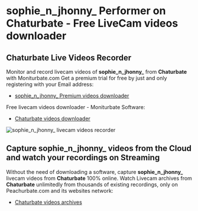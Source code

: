 # sophie_n_jhonny_ Performer on Chaturbate - Free LiveCam videos downloader

## Chaturbate Live Videos Recorder

Monitor and record livecam videos of **sophie_n_jhonny_** from **Chaturbate** with Moniturbate.com
Get a premium trial for free by just and only registering with your Email address:
* [sophie_n_jhonny_ Premium videos downloader](https://moniturbate.com/request-demo-licence-key.html)

Free livecam videos downloader - Moniturbate Software:
* [Chaturbate videos downloader](https://moniturbate.com/moniturbate-download-software.html)

![sophie_n_jhonny_ livecam videos recorder](https://peachurnet.com/templates/moniturbate-software.png)


## Capture sophie_n_jhonny_ videos from the Cloud and watch your recordings on Streaming

Without the need of downloading a software, capture **sophie_n_jhonny_** livecam videos from **Chaturbate** 100% online.
Watch Livecam archives from **Chaturbate** unlimitedly from thousands of existing recordings, only on Peachurbate.com and its websites network:
* [Chaturbate videos archives](https://peachurnet.com/)
